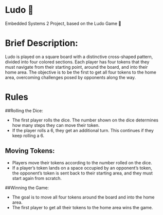 # Ludo 🎲
Embedded Systems 2 Project, based on the Ludo Game 🎲

# Brief Description:
Ludo is played on a square board with a distinctive cross-shaped pattern, divided into four colored sections. Each player has four tokens that they must navigate from their starting point, around the board, and into their home area. The objective is to be the first to get all four tokens to the home area, overcoming challenges posed by opponents along the way.

# Rules
##Rolling the Dice:
- The first player rolls the dice. The number shown on the dice determines how many steps they can move their token.
- If the player rolls a 6, they get an additional turn. This continues if they keep rolling a 6.
  
## Moving Tokens:
- Players move their tokens according to the number rolled on the dice.
- If a player’s token lands on a space occupied by an opponent’s token, the opponent’s token is sent back to their starting area, and they must start again from scratch.
  
##Winning the Game:
- The goal is to move all four tokens around the board and into the home area.
- The first player to get all their tokens to the home area wins the game.
